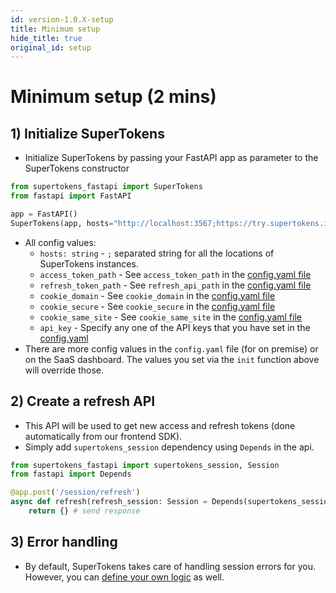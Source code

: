 ```yaml
---
id: version-1.0.X-setup
title: Minimum setup
hide_title: true
original_id: setup
---
```


# Minimum setup (2 mins)

## 1) Initialize SuperTokens
- Initialize SuperTokens by passing your FastAPI app as parameter to the SuperTokens constructor
```python
from supertokens_fastapi import SuperTokens
from fastapi import FastAPI

app = FastAPI()
SuperTokens(app, hosts="http://localhost:3567;https://try.supertokens.io", api_key="key")
```

- All config values:
    - ```hosts: string``` - `;` separated string for all the locations of SuperTokens instances.
    - ```access_token_path``` - See `access_token_path` in the [config.yaml file](/docs/community/2.5.X/configuration/core#optional-config-values)
    - ```refresh_token_path``` - See `refresh_api_path` in the [config.yaml file](/docs/community/2.5.X/configuration/core#optional-config-values)
    - ```cookie_domain``` - See `cookie_domain` in the [config.yaml file](/docs/community/2.5.X/configuration/core#optional-config-values)
    - ```cookie_secure``` - See `cookie_secure` in the [config.yaml file](/docs/community/2.5.X/configuration/core#optional-config-values)
    - ```cookie_same_site``` - See `cookie_same_site` in the [config.yaml file](/docs/community/2.5.X/configuration/core#optional-config-values)
    - ```api_key``` - Specify any one of the API keys that you have set in the [config.yaml](/docs/community/2.5.X/configuration/core#optional-config-values) 
- There are more config values in the `config.yaml` file (for on premise) or on the SaaS dashboard. The values you set via the `init` function above will override those.

## 2) Create a refresh API
- This API will be used to get new access and refresh tokens (done automatically from our frontend SDK).
- Simply add `supertokens_session` dependency using `Depends` in the api.
```python
from supertokens_fastapi import supertokens_session, Session
from fastapi import Depends

@app.post('/session/refresh')
async def refresh(refresh_session: Session = Depends(supertokens_session)):
    return {} # send response
```

## 3) Error handling
- By default, SuperTokens takes care of handling session errors for you. However, you can [define your own logic](./custom-error-handling) as well.